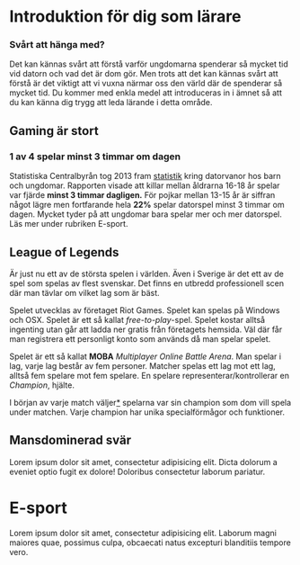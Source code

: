 
# Introduktion för dig som lärare
### Svårt att hänga med?
Det kan kännas svårt att förstå varför ungdomarna spenderar så mycket tid vid datorn och vad det är dom gör. Men trots att det kan kännas svårt att förstå är det viktigt att vi vuxna närmar oss den värld där de spenderar så mycket tid. Du kommer med enkla medel att introduceras in i ämnet så att du kan känna dig trygg att leda lärande i detta område.

## Gaming är stort
### 1 av 4 spelar minst 3 timmar om dagen
Statistiska Centralbyrån tog 2013 fram [statistik][SCB] kring datorvanor hos barn och ungdomar. Rapporten visade att killar mellan åldrarna 16-18 år spelar var fjärde __minst 3 timmar dagligen.__ För pojkar mellan 13-15 år är siffran något lägre men fortfarande hela __22%__ spelar datorspel minst 3 timmar om dagen. Mycket tyder på att ungdomar bara spelar mer och mer datorspel. Läs mer under rubriken E-sport.

## League of Legends
Är just nu ett av de största spelen i världen. Även i Sverige är det ett av de spel som spelas av flest svenskar. Det finns en utbredd professionell scen där man tävlar om vilket lag som är bäst.

Spelet utvecklas av företaget Riot Games. Spelet kan spelas på Windows och OSX. Spelet är ett så kallat _free-to-play_-spel. Spelet kostar alltså ingenting utan går att ladda ner gratis från företagets hemsida. Väl där får man registrera ett personligt konto som används då man spelar spelet.

Spelet är ett så kallat __MOBA__ _Multiplayer Online Battle Arena_. Man spelar i lag, varje lag består av fem personer. Matcher spelas ett lag mot ett lag, alltså fem spelare mot fem spelare. En spelare representerar/kontrollerar en _Champion_, hjälte.

I början av varje match väljer[*][valjer] spelarna var sin champion som dom vill spela under matchen. Varje champion har unika specialförmågor och funktioner.


## Mansdominerad svär
Lorem ipsum dolor sit amet, consectetur adipisicing elit. Dicta dolorum a eveniet optio fugit ex dolore! Doloribus consectetur laborum pariatur.

# E-sport
Lorem ipsum dolor sit amet, consectetur adipisicing elit. Laborum magni maiores quae, possimus culpa, obcaecati natus excepturi blanditiis tempore vero.

[SCB]: http://www.scb.se/sv_/Hitta-statistik/Statistik-efter-amne/Levnadsforhallanden/Levnadsforhallanden/Undersokningarna-av-barns-levnadsforhallanden/Aktuell-pong/261123/Behallare-for-Press/Undersokningarna-av-barns-levnadsforhallandenBarn-ULF/

[valjer]: http://blomdahldaniel.se
